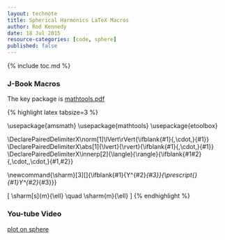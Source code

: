 ```yaml
---
layout: technote
title: Spherical Harmonics LaTeX Macros
author: Rod Kennedy
date: 18 Jul 2015
resource-categories: [code, sphere]
published: false
---
```


{% include toc.md %}

### J-Book Macros

The key package is [mathtools.pdf](http://texdoc.net/texmf-dist/doc/latex/mathtools/mathtools.pdf)

{% highlight latex tabsize=3 %}

\usepackage{amsmath}
\usepackage{mathtools}
\usepackage{etoolbox}

\DeclarePairedDelimiterX\norm[1]\lVert\rVert{\ifblank{#1}{\,\cdot\,}{#1}}
\DeclarePairedDelimiterX\abs[1]{\lvert}{\rvert}{\ifblank{#1}{\,\cdot\,}{#1}}
\DeclarePairedDelimiterX\innerp[2]{\langle}{\rangle}{\ifblank{#1#2}{\,\cdot\,,\cdot\,}{#1,#2}}

\newcommand{\sharm}[3][]{\ifblank{#1}{Y^{#2}_{#3}}{\prescript{}{#1}Y^{#2}_{#3}}}

\[
	\sharm[s]{m}{\ell} \quad \sharm{m}{\ell}
\]
{% endhighlight %}

### You-tube Video

[plot on sphere](https://www.youtube.com/watch?v=NB6rDT4ycVY)
